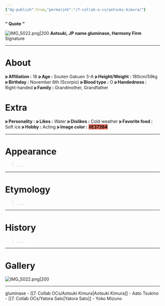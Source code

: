 ```yaml
---
{"dg-publish":true,"permalink":"/7-collab-o-cs/aotsuki-kimura/"}
---
```



**“ Quote “**

![IMG_5022.png|200](/img/user/%E2%80%94%E2%80%94%E2%80%94%E2%80%94%E2%80%94%E2%80%94%E2%80%94%E2%80%94%E2%80%94/IMG_5022.png)
**Aotsuki, JP name
gluminase, Harmony Firm**
Signature

***

# About

**⪩ Affiliation :** 18
**⪩ Age :** Souten Gakuen 3-A
**⪩ Height/Weight :** 180cm/59kg
**⪩ Birthday :** November 6th (Scorpio)
**⪩ Blood type :** O
**⪩ Handedness :** Right-handed
**⪩ Family :** Grandmother, Grandfather

# Extra

**⪩ Personality :** 
**⪩ Likes :** Water
**⪩ Dislikes :** Cold weather
**⪩ Favorite food :** Soft ice
**⪩ Hobby :** Acting
**⪩ Image color :** <mark style="background: #E37264;">#**E37264**</mark>

***

# Appearance

> .
> .
> .

****

# Etymology

> .
> .
> .

****

# History

> .
> .
> .

****

# Gallery

![IMG_5022.png|200](/img/user/%E2%80%94%E2%80%94%E2%80%94%E2%80%94%E2%80%94%E2%80%94%E2%80%94%E2%80%94%E2%80%94/IMG_5022.png)

***

gluminase - [[7. Collab OCs/Aotsuki Kimura\|Aotsuki Kimura]] - Aato Tsukino - [[7. Collab OCs/Yatora Sato\|Yatora Sato]] - Yoko Mizuno